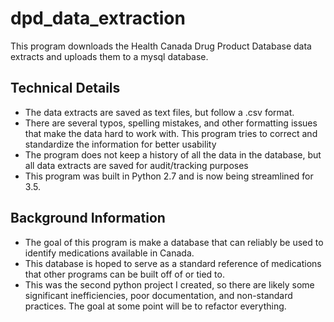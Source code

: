 # dpd_data_extraction
This program downloads the Health Canada Drug Product Database data extracts and uploads them to a mysql database.

## Technical Details
* The data extracts are saved as text files, but follow a .csv format.
* There are several typos, spelling mistakes, and other formatting issues that make the data hard to work with. This program tries to correct and standardize the information for better usability
* The program does not keep a history of all the data in the database, but all data extracts are saved for audit/tracking purposes
* This program was built in Python 2.7 and is now being streamlined for 3.5.

## Background Information
* The goal of this program is make a database that can reliably be used to identify medications available in Canada.
* This database is hoped to serve as a standard reference of medications that other programs can be built off of or tied to.
* This was the second python project I created, so there are likely some significant inefficiencies, poor documentation, and non-standard practices. The goal at some point will be to refactor everything.
